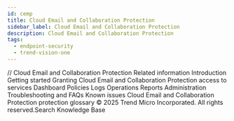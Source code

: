 ```yaml
---
id: cemp
title: Cloud Email and Collaboration Protection
sidebar_label: Cloud Email and Collaboration Protection
description: Cloud Email and Collaboration Protection
tags:
  - endpoint-security
  - trend-vision-one
---
```


/*<![CDATA[*/ $('#title').html($('meta[name=map-description]').attr('content')); /*]]>*/ Cloud Email and Collaboration Protection Related information Introduction Getting started Granting Cloud Email and Collaboration Protection access to services Dashboard Policies Logs Operations Reports Administration Troubleshooting and FAQs Known issues Cloud Email and Collaboration Protection protection glossary © 2025 Trend Micro Incorporated. All rights reserved.Search Knowledge Base